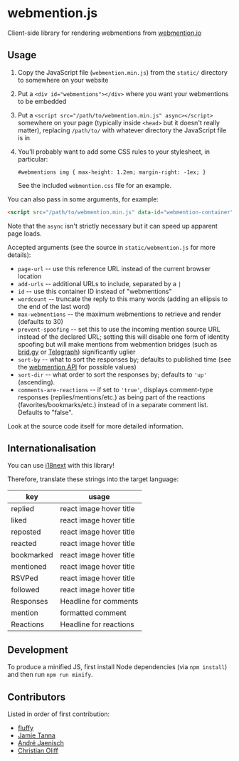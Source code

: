 # webmention.js
Client-side library for rendering webmentions from [webmention.io](https://webmention.io/)

## Usage

1. Copy the JavaScript file (`webmention.min.js`) from the `static/` directory to
    somewhere on your website
2. Put a `<div id="webmentions"></div>` where you want your webmentions to be
    embedded
3. Put a `<script src="/path/to/webmention.min.js" async></script>`
    somewhere on your page (typically inside `<head>` but it doesn't really
    matter), replacing `/path/to/` with whatever directory the JavaScript
    file is in
4. You'll probably want to add some CSS rules to your stylesheet, in particular:

    `#webmentions img { max-height: 1.2em; margin-right: -1ex; }`

    See the included `webmention.css` file for an example.

You can also pass in some arguments, for example:

```html
<script src="/path/to/webmention.min.js" data-id="webmention-container" async></script>
```

Note that the `async` isn't strictly necessary but it can speed up apparent page
loads.

Accepted arguments (see the source in `static/webmention.js` for more details):

* `page-url` -- use this reference URL instead of the current browser location
* `add-urls` -- additional URLs to include, separated by a `|`
* `id` -- use this container ID instead of "webmentions"
* `wordcount` -- truncate the reply to this many words (adding an ellipsis to
    the end of the last word)
* `max-webmentions` -- the maximum webmentions to retrieve and render (defaults
    to 30)
* `prevent-spoofing` -- set this to use the incoming mention source URL instead
    of the declared URL; setting this will disable one form of identity spoofing
    but will make mentions from webmention bridges (such as
    [brid.gy](https://brid.gy) or [Telegraph](https://telegraph.p3k.io/))
    significantly uglier
* `sort-by` -- what to sort the responses by; defaults to published time (see the [webmention API](https://github.com/aaronpk/webmention.io#api) for possible values)
* `sort-dir` -- what order to sort the responses by; defaults to `'up'` (ascending).
* `comments-are-reactions` -- if set to `'true'`, displays comment-type responses
    (replies/mentions/etc.) as being part of the reactions (favorites/bookmarks/etc.)
    instead of in a separate comment list. Defaults to "false".

Look at the source code itself for more detailed information.

## Internationalisation

You can use [i18next](https://www.i18next.com/) with this library!

Therefore, translate these strings into the target language:

| key        | usage                   |
|------------|-------------------------|
| replied    | react image hover title |
| liked      | react image hover title |
| reposted   | react image hover title |
| reacted    | react image hover title |
| bookmarked | react image hover title |
| mentioned  | react image hover title |
| RSVPed     | react image hover title |
| followed   | react image hover title |
| Responses  | Headline for comments   |
| mention    | formatted comment       |
| Reactions  | Headline for reactions  |

## Development

To produce a minified JS, first install Node dependencies (via `npm install`) and
then run `npm run minify`.

## Contributors

Listed in order of first contribution:

* [fluffy](https://github.com/fluffy-critter)
* [Jamie Tanna](https://github.com/jamietanna)
* [André Jaenisch](https://github.com/Ryuno-Ki)
* [Christian Oliff](https://github.com/coliff)
